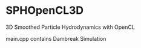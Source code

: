 # SPHOpenCL3D
3D Smoothed Particle Hydrodynamics with OpenCL

main.cpp contains Dambreak Simulation
